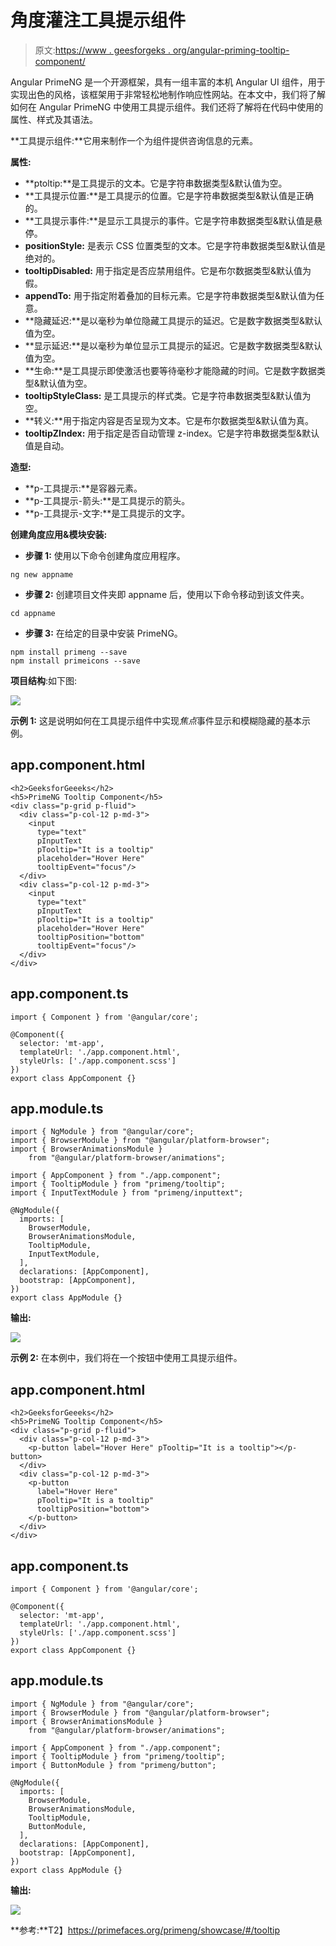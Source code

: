 # 角度灌注工具提示组件

> 原文:[https://www . geesforgeks . org/angular-priming-tooltip-component/](https://www.geeksforgeeks.org/angular-primeng-tooltip-component/)

Angular PrimeNG 是一个开源框架，具有一组丰富的本机 Angular UI 组件，用于实现出色的风格，该框架用于非常轻松地制作响应性网站。在本文中，我们将了解如何在 Angular PrimeNG 中使用工具提示组件。我们还将了解将在代码中使用的属性、样式及其语法。

**工具提示组件:**它用来制作一个为组件提供咨询信息的元素。

**属性:**

*   **ptoltip:**是工具提示的文本。它是字符串数据类型&默认值为空。
*   **工具提示位置:**是工具提示的位置。它是字符串数据类型&默认值是正确的。
*   **工具提示事件:**是显示工具提示的事件。它是字符串数据类型&默认值是悬停。
*   **positionStyle:** 是表示 CSS 位置类型的文本。它是字符串数据类型&默认值是绝对的。
*   **tooltipDisabled:** 用于指定是否应禁用组件。它是布尔数据类型&默认值为假。
*   **appendTo:** 用于指定附着叠加的目标元素。它是字符串数据类型&默认值为任意。
*   **隐藏延迟:**是以毫秒为单位隐藏工具提示的延迟。它是数字数据类型&默认值为空。
*   **显示延迟:**是以毫秒为单位显示工具提示的延迟。它是数字数据类型&默认值为空。
*   **生命:**是工具提示即使激活也要等待毫秒才能隐藏的时间。它是数字数据类型&默认值为空。
*   **tooltipStyleClass:** 是工具提示的样式类。它是字符串数据类型&默认值为空。
*   **转义:**用于指定内容是否呈现为文本。它是布尔数据类型&默认值为真。
*   **tooltipZIndex:** 用于指定是否自动管理 z-index。它是字符串数据类型&默认值是自动。

**造型:**

*   **p-工具提示:**是容器元素。
*   **p-工具提示-箭头:**是工具提示的箭头。
*   **p-工具提示-文字:**是工具提示的文字。

**创建角度应用&模块安装:**

*   **步骤 1:** 使用以下命令创建角度应用程序。

```
ng new appname
```

*   **步骤 2:** 创建项目文件夹即 appname 后，使用以下命令移动到该文件夹。

```
cd appname
```

*   **步骤 3:** 在给定的目录中安装 PrimeNG。

```
npm install primeng --save
npm install primeicons --save
```

**项目结构**:如下图:

![](img/6e2ac1499ceea2e58d3439c1f9f0d39a.png)

**示例 1:** 这是说明如何在工具提示组件中实现*焦点*事件显示和模糊隐藏的基本示例。

## app.component.html

```
<h2>GeeksforGeeeks</h2>
<h5>PrimeNG Tooltip Component</h5>
<div class="p-grid p-fluid">
  <div class="p-col-12 p-md-3">
    <input
      type="text"
      pInputText
      pTooltip="It is a tooltip"
      placeholder="Hover Here"
      tooltipEvent="focus"/>
  </div>
  <div class="p-col-12 p-md-3">
    <input
      type="text"
      pInputText
      pTooltip="It is a tooltip"
      placeholder="Hover Here"
      tooltipPosition="bottom"
      tooltipEvent="focus"/>
  </div>
</div>
```

## app.component.ts

```
import { Component } from '@angular/core';

@Component({
  selector: 'mt-app',
  templateUrl: './app.component.html',
  styleUrls: ['./app.component.scss']
})
export class AppComponent {}
```

## app.module.ts

```
import { NgModule } from "@angular/core";
import { BrowserModule } from "@angular/platform-browser";
import { BrowserAnimationsModule } 
    from "@angular/platform-browser/animations";

import { AppComponent } from "./app.component";
import { TooltipModule } from "primeng/tooltip";
import { InputTextModule } from "primeng/inputtext";

@NgModule({
  imports: [
    BrowserModule,
    BrowserAnimationsModule,
    TooltipModule,
    InputTextModule,
  ],
  declarations: [AppComponent],
  bootstrap: [AppComponent],
})
export class AppModule {}
```

**输出:**

![](img/7d642d3dced138e92fb6770c25ebcc10.png)

**示例 2:** 在本例中，我们将在一个按钮中使用工具提示组件。

## app.component.html

```
<h2>GeeksforGeeeks</h2>
<h5>PrimeNG Tooltip Component</h5>
<div class="p-grid p-fluid">
  <div class="p-col-12 p-md-3">
    <p-button label="Hover Here" pTooltip="It is a tooltip"></p-button>
  </div>
  <div class="p-col-12 p-md-3">
    <p-button
      label="Hover Here"
      pTooltip="It is a tooltip"
      tooltipPosition="bottom">
    </p-button>
  </div>
</div>
```

## app.component.ts

```
import { Component } from '@angular/core';

@Component({
  selector: 'mt-app',
  templateUrl: './app.component.html',
  styleUrls: ['./app.component.scss']
})
export class AppComponent {}
```

## app.module.ts

```
import { NgModule } from "@angular/core";
import { BrowserModule } from "@angular/platform-browser";
import { BrowserAnimationsModule } 
    from "@angular/platform-browser/animations";

import { AppComponent } from "./app.component";
import { TooltipModule } from "primeng/tooltip";
import { ButtonModule } from "primeng/button";

@NgModule({
  imports: [
    BrowserModule,
    BrowserAnimationsModule,
    TooltipModule,
    ButtonModule,
  ],
  declarations: [AppComponent],
  bootstrap: [AppComponent],
})
export class AppModule {}
```

**输出:**

![](img/c5e063af5060c0ebf0b9f2e2a872e629.png)

**参考:**T2】https://primefaces.org/primeng/showcase/#/tooltip